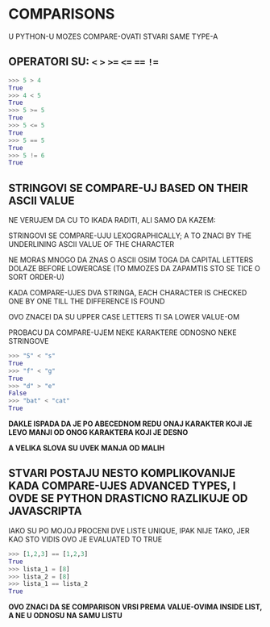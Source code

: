 # COMPARISONS

U PYTHON-U MOZES COMPARE-OVATI STVARI SAME TYPE-A

## OPERATORI SU: `<` `>` `>=` `<=` `==` `!=`

```py
>>> 5 > 4
True
>>> 4 < 5
True
>>> 5 >= 5
True
>>> 5 <= 5
True
>>> 5 == 5
True
>>> 5 != 6
True
```

## STRINGOVI SE COMPARE-UJ BASED ON THEIR ASCII VALUE

NE VERUJEM DA CU TO IKADA RADITI, ALI SAMO DA KAZEM:

STRINGOVI SE COMPARE-UJU LEXOGRAPHICALLY; A TO ZNACI BY THE UNDERLINING ASCII VALUE OF THE CHARACTER

NE MORAS MNOGO DA ZNAS O ASCII OSIM TOGA DA CAPITAL LETTERS DOLAZE BEFORE LOWERCASE (TO MMOZES DA ZAPAMTIS STO SE TICE O SORT ORDER-U)

KADA COMPARE-UJES DVA STRINGA, EACH CHARACTER IS CHECKED ONE BY ONE TILL THE DIFFERENCE IS FOUND

OVO ZNACEI DA SU UPPER CASE LETTERS TI SA LOWER VALUE-OM

PROBACU DA COMPARE-UJEM NEKE KARAKTERE ODNOSNO NEKE STRINGOVE

```py
>>> "S" < "s"
True
>>> "f" < "g"
True
>>> "d" > "e"
False
>>> "bat" < "cat"
True
```

**DAKLE ISPADA DA JE PO ABECEDNOM REDU ONAJ KARAKTER KOJI JE LEVO MANJI OD ONOG KARAKTERA KOJI JE DESNO**

**A VELIKA SLOVA SU UVEK MANJA OD MALIH**

## STVARI POSTAJU NESTO KOMPLIKOVANIJE KADA COMPARE-UJES ADVANCED TYPES, I OVDE SE PYTHON DRASTICNO RAZLIKUJE OD JAVASCRIPTA

IAKO SU PO MOJOJ PROCENI DVE LISTE UNIQUE, IPAK NIJE TAKO, JER KAO STO VIDIS OVO JE EVALUATED TO TRUE

```py
>>> [1,2,3] == [1,2,3]
True
>>> lista_1 = [8]
>>> lista_2 = [8]
>>> lista_1 == lista_2
True
```

**OVO ZNACI DA SE COMPARISON VRSI PREMA VALUE-OVIMA INSIDE LIST, A NE U ODNOSU NA SAMU LISTU**